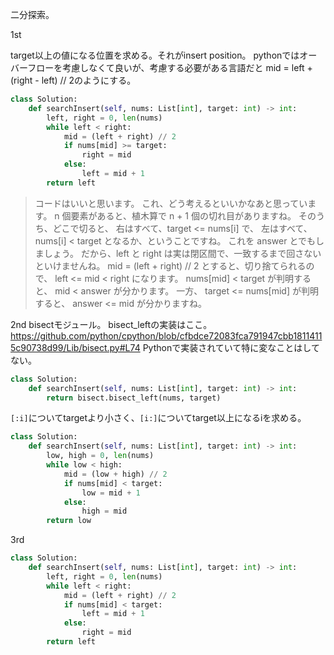 二分探索。

1st

target以上の値になる位置を求める。それがinsert position。
pythonではオーバーフローを考慮しなくて良いが、考慮する必要がある言語だと mid = left + (right - left) // 2のようにする。
```python
class Solution:
    def searchInsert(self, nums: List[int], target: int) -> int:
        left, right = 0, len(nums)
        while left < right:
            mid = (left + right) // 2
            if nums[mid] >= target:
                right = mid
            else:
                left = mid + 1
        return left
```

> コードはいいと思います。
これ、どう考えるといいかなあと思っています。
n 個要素があると、植木算で n + 1 個の切れ目がありますね。
そのうち、どこで切ると、
右はすべて、target <= nums[i] で、
左はすべて、nums[i] < target となるか、ということですね。
これを answer とでもしましょう。
だから、left と right は実は閉区間で、一致するまで回さないといけませんね。
mid = (left + right) // 2
とすると、切り捨てられるので、
left <= mid < right
になります。
nums[mid] < target
が判明すると、
mid < answer が分かります。
一方、
target <= nums[mid]
が判明すると、
answer <= mid
が分かりますね。

2nd
bisectモジュール。
bisect_leftの実装はここ。https://github.com/python/cpython/blob/cfbdce72083fca791947cbb18114115c90738d99/Lib/bisect.py#L74
Pythonで実装されていて特に変なことはしてない。
```python
class Solution:
    def searchInsert(self, nums: List[int], target: int) -> int:
        return bisect.bisect_left(nums, target)
```

`[:i]`についてtargetより小さく、`[i:]`についてtarget以上になるiを求める。
```python
class Solution:
    def searchInsert(self, nums: List[int], target: int) -> int:
        low, high = 0, len(nums)
        while low < high:
            mid = (low + high) // 2
            if nums[mid] < target:
                low = mid + 1
            else:
                high = mid
        return low
```

3rd

```python
class Solution:
    def searchInsert(self, nums: List[int], target: int) -> int:
        left, right = 0, len(nums)
        while left < right:
            mid = (left + right) // 2
            if nums[mid] < target:
                left = mid + 1
            else:
                right = mid
        return left
```

